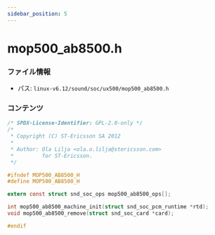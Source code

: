 ```yaml
---
sidebar_position: 5
---
```

# mop500_ab8500.h

### ファイル情報

- パス: `linux-v6.12/sound/soc/ux500/mop500_ab8500.h`

### コンテンツ

```h
/* SPDX-License-Identifier: GPL-2.0-only */
/*
 * Copyright (C) ST-Ericsson SA 2012
 *
 * Author: Ola Lilja <ola.o.lilja@stericsson.com>
 *         for ST-Ericsson.
 */

#ifndef MOP500_AB8500_H
#define MOP500_AB8500_H

extern const struct snd_soc_ops mop500_ab8500_ops[];

int mop500_ab8500_machine_init(struct snd_soc_pcm_runtime *rtd);
void mop500_ab8500_remove(struct snd_soc_card *card);

#endif

```
